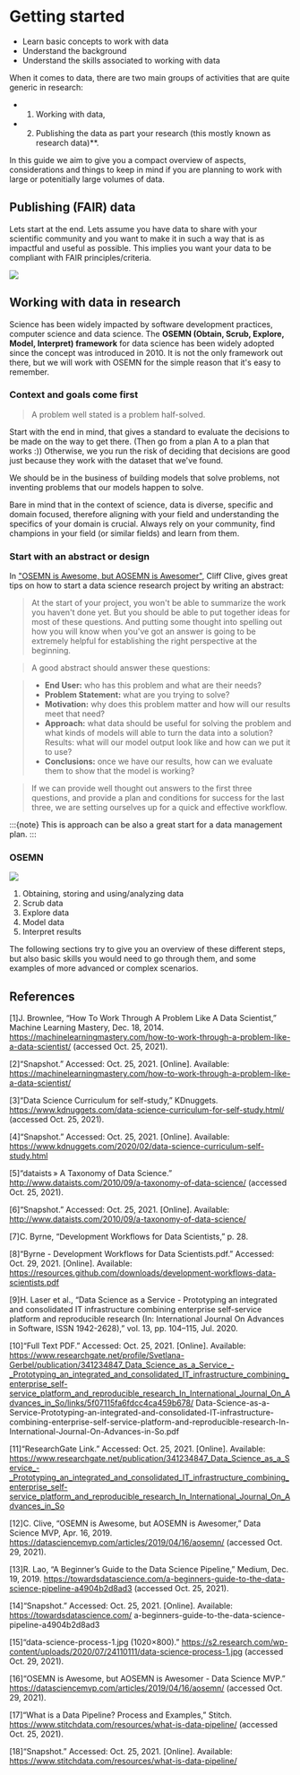 # Getting started 
- Learn basic concepts to work with data
- Understand the background 
- Understand the skills associated to working with data

When it comes to data, there are two main groups of activities that are quite generic in research: 
- 1. Working with data, 
- 2. Publishing the data as part your research (this mostly known as research data)**. 

In this guide we aim to give you a compact overview of aspects, considerations and things to keep in mind if you are planning to work with large or potenitially large volumes of data. 


## Publishing (FAIR) data
Lets start at the end. Lets assume you have data to share with your scientific community and you want to make it in such a way that is as impactful and useful as possible. This implies you want your data to be compliant with FAIR principles/criteria.

![](https://www.openaire.eu/images/Guides/EC_FAIR_data.png)

## Working with data in research
Science has been widely impacted by software development practices, computer science and data science. The **OSEMN (Obtain, Scrub, Explore, Model, Interpret) framework** for data science has been widely adopted since the concept was introduced in 2010. It is not the only framework out there, but we will work with OSEMN for the simple reason that it's easy to remember. 

### Context and goals come first
> A problem well stated is a problem half-solved.

Start with the end in mind, that gives  a standard to evaluate the decisions to be made on the way to get there. (Then go from a plan A to a plan that works :)) Otherwise, we you run the risk of deciding that decisions are good just because they work with the dataset that we've found. 

We should be in the business of building models that solve problems, not inventing problems that our models happen to solve.

Bare in mind that in the context of science, data is diverse, specific and domain focused, therefore aligning with your field and understanding the specifics of your domain is crucial. Always rely on your community, find champions in your field (or similar fields) and learn from them.

### Start with an abstract or design
In ["OSEMN is Awesome, but AOSEMN is Awesomer"](https://datasciencemvp.com/articles/2019/04/16/aosemn/), Cliff Clive, gives great tips on how to start a data science research project by writing an abstract: 

> At the start of your project, you won't be able to summarize the work you haven't done yet. But you should be able to put together ideas for most of these questions. And putting some thought into spelling out how you will know when you've got an answer is going to be extremely helpful for establishing the right perspective at the beginning.

> A good abstract should answer these questions:

> - **End User:** who has this problem and what are their needs?
> - **Problem Statement:** what are you trying to solve?
> - **Motivation:** why does this problem matter and how will our results meet that need?
> - **Approach:** what data should be useful for solving the problem and what kinds of models will able to turn the data into a solution?
Results: what will our model output look like and how can we put it to use?
>- **Conclusions:** once we have our results, how can we evaluate them to show that the model is working?

> If we can provide well thought out answers to the first three questions, and provide a plan and conditions for success for the last three, we are setting ourselves up for a quick and effective workflow.

:::{note}
This is approach can be also a great start for a data management plan.
:::

### OSEMN
![](https://s2.research.com/wp-content/uploads/2020/07/24110111/data-science-process-1.jpg)

1. Obtaining, storing and using/analyzing data
2. Scrub data
3. Explore data
4. Model data
5. Interpret results

The following sections try to give you an overview of these different steps, but also basic skills you would need to go through them, and some examples of more advanced or complex scenarios. 

## References
[1]J. Brownlee, “How To Work Through A Problem Like A Data Scientist,” Machine Learning Mastery, Dec. 18, 2014. https://machinelearningmastery.com/how-to-work-through-a-problem-like-a-data-scientist/ (accessed Oct. 25, 2021).

[2]“Snapshot.” Accessed: Oct. 25, 2021. [Online]. Available: https://machinelearningmastery.com/how-to-work-through-a-problem-like-a-data-scientist/


[3]“Data Science Curriculum for self-study,” KDnuggets. https://www.kdnuggets.com/data-science-curriculum-for-self-study.html/ (accessed Oct. 25, 2021).

[4]“Snapshot.” Accessed: Oct. 25, 2021. [Online]. Available: https://www.kdnuggets.com/2020/02/data-science-curriculum-self-study.html

[5]“dataists » A Taxonomy of Data Science.” http://www.dataists.com/2010/09/a-taxonomy-of-data-science/ (accessed Oct. 25, 2021).

[6]“Snapshot.” Accessed: Oct. 25, 2021. [Online]. Available: http://www.dataists.com/2010/09/a-taxonomy-of-data-science/

[7]C. Byrne, “Development Workflows for Data Scientists,” p. 28.
              
[8]“Byrne - Development Workflows for Data Scientists.pdf.” Accessed: Oct. 29, 2021. [Online]. Available: https://resources.github.com/downloads/development-workflows-data-scientists.pdf

[9]H. Laser et al., “Data Science as a Service - Prototyping an integrated and consolidated IT infrastructure combining enterprise self-service platform and reproducible research (In: International Journal On Advances in Software, ISSN 1942-2628),” vol. 13, pp. 104–115, Jul. 2020.

[10]“Full Text PDF.” Accessed: Oct. 25, 2021. [Online]. Available: https://www.researchgate.net/profile/Svetlana-Gerbel/publication/341234847_Data_Science_as_a_Service_-_Prototyping_an_integrated_and_consolidated_IT_infrastructure_combining_enterprise_self-service_platform_and_reproducible_research_In_International_Journal_On_Advances_in_So/links/5f07115fa6fdcc4ca459b678/
Data-Science-as-a-Service-Prototyping-an-integrated-and-consolidated-IT-infrastructure-combining-enterprise-self-service-platform-and-reproducible-research-In-International-Journal-On-Advances-in-So.pdf

[11]“ResearchGate Link.” Accessed: Oct. 25, 2021. [Online]. 
Available: https://www.researchgate.net/publication/341234847_Data_Science_as_a_Service_-_Prototyping_an_integrated_and_consolidated_IT_infrastructure_combining_enterprise_self-service_platform_and_reproducible_research_In_International_Journal_On_Advances_in_So

[12]C. Clive, “OSEMN is Awesome, but AOSEMN is Awesomer,” Data Science MVP, Apr. 16, 2019. https://datasciencemvp.com/articles/2019/04/16/aosemn/ (accessed Oct. 29, 2021).

[13]R. Lao, “A Beginner’s Guide to the Data Science Pipeline,” Medium, Dec. 19, 2019. https://towardsdatascience.com/a-beginners-guide-to-the-data-science-pipeline-a4904b2d8ad3 (accessed Oct. 25, 2021).

[14]“Snapshot.” Accessed: Oct. 25, 2021. [Online]. Available: https://towardsdatascience.com/
a-beginners-guide-to-the-data-science-pipeline-a4904b2d8ad3

[15]“data-science-process-1.jpg (1020×800).” https://s2.research.com/wp-content/uploads/2020/07/24110111/data-science-process-1.jpg (accessed Oct. 29, 2021).

[16]“OSEMN is Awesome, but AOSEMN is Awesomer - Data Science MVP.” https://datasciencemvp.com/articles/2019/04/16/aosemn/ (accessed Oct. 29, 2021).

[17]“What is a Data Pipeline? Process and Examples,” Stitch. https://www.stitchdata.com/resources/what-is-data-pipeline/ (accessed Oct. 25, 2021).

[18]“Snapshot.” Accessed: Oct. 25, 2021. [Online]. Available: https://www.stitchdata.com/resources/what-is-data-pipeline/












